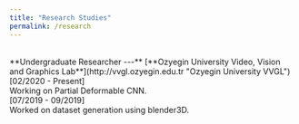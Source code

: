 ```yaml
---
title: "Research Studies"
permalink: /research
---
```

<br/>
**Undergraduate Researcher ---** [**Ozyegin University Video, Vision and Graphics Lab**](http://vvgl.ozyegin.edu.tr "Ozyegin University VVGL")
<br/>[02/2020 - Present]<br/>
Working on Partial Deformable CNN.
<br/>[07/2019 - 09/2019]<br/>
Worked on dataset generation using blender3D.
